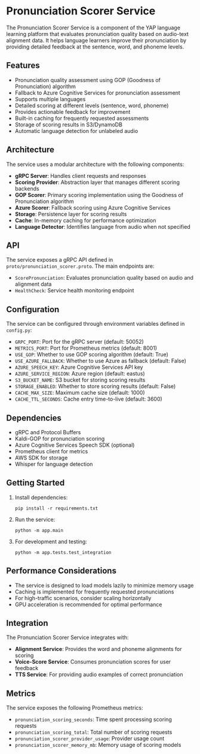 # Pronunciation Scorer Service

The Pronunciation Scorer Service is a component of the YAP language learning platform that evaluates pronunciation quality based on audio-text alignment data. It helps language learners improve their pronunciation by providing detailed feedback at the sentence, word, and phoneme levels.

## Features

- Pronunciation quality assessment using GOP (Goodness of Pronunciation) algorithm
- Fallback to Azure Cognitive Services for pronunciation assessment
- Supports multiple languages
- Detailed scoring at different levels (sentence, word, phoneme)
- Provides actionable feedback for improvement
- Built-in caching for frequently requested assessments
- Storage of scoring results in S3/DynamoDB
- Automatic language detection for unlabeled audio

## Architecture

The service uses a modular architecture with the following components:

- **gRPC Server**: Handles client requests and responses
- **Scoring Provider**: Abstraction layer that manages different scoring backends
- **GOP Scorer**: Primary scoring implementation using the Goodness of Pronunciation algorithm
- **Azure Scorer**: Fallback scoring using Azure Cognitive Services
- **Storage**: Persistence layer for scoring results
- **Cache**: In-memory caching for performance optimization
- **Language Detector**: Identifies language from audio when not specified

## API

The service exposes a gRPC API defined in `proto/pronunciation_scorer.proto`. The main endpoints are:

- `ScorePronunciation`: Evaluates pronunciation quality based on audio and alignment data
- `HealthCheck`: Service health monitoring endpoint

## Configuration

The service can be configured through environment variables defined in `config.py`:

- `GRPC_PORT`: Port for the gRPC server (default: 50052)
- `METRICS_PORT`: Port for Prometheus metrics (default: 8001)
- `USE_GOP`: Whether to use GOP scoring algorithm (default: True)
- `USE_AZURE_FALLBACK`: Whether to use Azure as fallback (default: False)
- `AZURE_SPEECH_KEY`: Azure Cognitive Services API key
- `AZURE_SERVICE_REGION`: Azure region (default: eastus)
- `S3_BUCKET_NAME`: S3 bucket for storing scoring results
- `STORAGE_ENABLED`: Whether to store scoring results (default: False)
- `CACHE_MAX_SIZE`: Maximum cache size (default: 1000)
- `CACHE_TTL_SECONDS`: Cache entry time-to-live (default: 3600)

## Dependencies

- gRPC and Protocol Buffers
- Kaldi-GOP for pronunciation scoring
- Azure Cognitive Services Speech SDK (optional)
- Prometheus client for metrics
- AWS SDK for storage
- Whisper for language detection

## Getting Started

1. Install dependencies:
   ```
   pip install -r requirements.txt
   ```

2. Run the service:
   ```
   python -m app.main
   ```

3. For development and testing:
   ```
   python -m app.tests.test_integration
   ```

## Performance Considerations

- The service is designed to load models lazily to minimize memory usage
- Caching is implemented for frequently requested pronunciations
- For high-traffic scenarios, consider scaling horizontally
- GPU acceleration is recommended for optimal performance

## Integration

The Pronunciation Scorer Service integrates with:

- **Alignment Service**: Provides the word and phoneme alignments for scoring
- **Voice-Score Service**: Consumes pronunciation scores for user feedback
- **TTS Service**: For providing audio examples of correct pronunciation

## Metrics

The service exposes the following Prometheus metrics:

- `pronunciation_scoring_seconds`: Time spent processing scoring requests
- `pronunciation_scoring_total`: Total number of scoring requests
- `pronunciation_scorer_provider_usage`: Provider usage count
- `pronunciation_scorer_memory_mb`: Memory usage of scoring models
